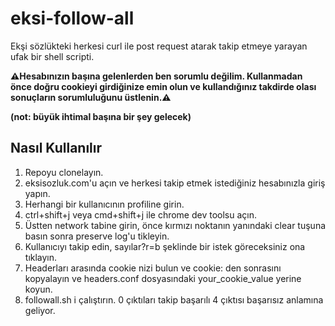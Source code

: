 eksi-follow-all
=====
Ekşi sözlükteki herkesi curl ile post request atarak takip etmeye yarayan ufak bir shell scripti.

**⚠️Hesabınızın başına gelenlerden ben sorumlu değilim. Kullanmadan önce doğru cookieyi girdiğinize emin olun ve kullandığınız takdirde olası sonuçların sorumluluğunu üstlenin.⚠️**

**(not: büyük ihtimal başına bir şey gelecek)**

Nasıl Kullanılır
--------------------------------------------------------------------------------

1. Repoyu clonelayın.
2. eksisozluk.com'u açın ve herkesi takip etmek istediğiniz hesabınızla giriş yapın.
3. Herhangi bir kullanıcının profiline girin.
4. ctrl+shift+j veya cmd+shift+j ile chrome dev toolsu açın.
5. Üstten network tabine girin, önce kırmızı noktanın yanındaki clear tuşuna basın sonra preserve log'u tikleyin.
6. Kullanıcıyı takip edin, sayılar?r=b şeklinde bir istek göreceksiniz ona tıklayın.
7. Headerları arasında cookie nizi bulun ve cookie: den sonrasını kopyalayın ve headers.conf dosyasındaki your_cookie_value yerine koyun.
8. followall.sh i çalıştırın. 0 çıktıları takip başarılı 4 çıktısı başarısız anlamına geliyor.
